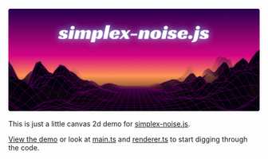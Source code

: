![Header](./images/github-header-fs8.png)

This is just a little canvas 2d demo for [simplex-noise.js](https://github.com/jwagner/simplex-noise.js). 

[View the demo](https://29a.ch/sandbox/2022/simplex-noise-synthwave/) or look at [main.ts](./main.ts) and [renderer.ts](./renderer.ts) to start digging through the code.


